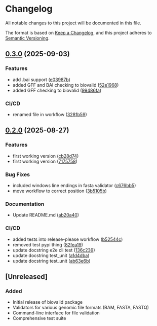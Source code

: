 # Changelog

All notable changes to this project will be documented in this file.

The format is based on [Keep a Changelog](https://keepachangelog.com/en/1.0.0/),
and this project adheres to [Semantic Versioning](https://semver.org/spec/v2.0.0.html).

## [0.3.0](https://github.com/RIVM-bioinformatics/biovalid/compare/biovalid-v0.2.0...biovalid-v0.3.0) (2025-09-03)


### Features

* add .bai support ([e03987b](https://github.com/RIVM-bioinformatics/biovalid/commit/e03987b2223928bbf51025b41027fffe19e5f7df))
* added GFF and BAI checking to biovalid ([52e1968](https://github.com/RIVM-bioinformatics/biovalid/commit/52e19682558390a1ddd8e283bbc65ba6cb8f0758))
* added GFF checking to biovalid ([99486fa](https://github.com/RIVM-bioinformatics/biovalid/commit/99486fa24cc6620c1a4aff1fa0d0e6cc7b460024))


### CI/CD

* renamed file in workflow ([3281b59](https://github.com/RIVM-bioinformatics/biovalid/commit/3281b59764730fba77dc8b0d0de7fe0b73dcc45e))

## [0.2.0](https://github.com/RIVM-bioinformatics/biovalid/compare/biovalid-v0.1.0...biovalid-v0.2.0) (2025-08-27)


### Features

* first working version ([cb28d74](https://github.com/RIVM-bioinformatics/biovalid/commit/cb28d74e9d8ce4e7d61204eb4dc2e34b89de9c16))
* first working version ([7175758](https://github.com/RIVM-bioinformatics/biovalid/commit/71757585969b2e1337bc74f1d18061bb0768b577))


### Bug Fixes

* included windows line endings in fasta validator ([c676bb5](https://github.com/RIVM-bioinformatics/biovalid/commit/c676bb520544b3bf97031dd317cf275bccd9ebdf))
* move workflow to correct position ([3b5105b](https://github.com/RIVM-bioinformatics/biovalid/commit/3b5105b75d56ac7957441f887d7f63a670e75729))


### Documentation

* Update README.md ([ab20a40](https://github.com/RIVM-bioinformatics/biovalid/commit/ab20a401f3720f78fbbeba0c2e83eab512f62dad))


### CI/CD

* added tests into release-please workflow ([b52544c](https://github.com/RIVM-bioinformatics/biovalid/commit/b52544cc0b6fbc61c06f7197506f368ed8aa6f58))
* removed test pypi thing ([82fea19](https://github.com/RIVM-bioinformatics/biovalid/commit/82fea1961a51b8044482d48f15247d496b2382f6))
* update docstring e2e cli test ([136c239](https://github.com/RIVM-bioinformatics/biovalid/commit/136c23969e93ac10a62d6474971dcdb645df16e0))
* update docstring test_unit ([a1d4dba](https://github.com/RIVM-bioinformatics/biovalid/commit/a1d4dba2503a134874f7939f0edf020eacab93da))
* update docstring test_unit ([ab63e6b](https://github.com/RIVM-bioinformatics/biovalid/commit/ab63e6be18b529acc305a67045c37552ae36d7a0))

## [Unreleased]

### Added
- Initial release of biovalid package
- Validators for various genomic file formats (BAM, FASTA, FASTQ)
- Command-line interface for file validation
- Comprehensive test suite
